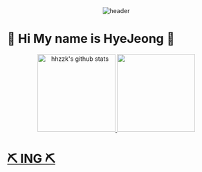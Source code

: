 <div align="center">
  <img src="https://capsule-render.vercel.app/api?type=rounded&color=gradient&customColorList=3&text=🌱%20🐰%20🌱&animation=scaleIn&fontSize=40&fontAlignY=50&fontAlign=50&height=180" alt="header">
</div>

# 🌼 Hi My name is HyeJeong 🌼

<p align="center">
  <a href="https://github.com/hhzzzk">
    <img height="180" src="https://github-readme-stats.vercel.app/api?username=hhzzzk&show_icons=true&include_all_commits=true&hide_border=true&bg_color=30,82c3d7,68b6f0,bfe49f&title_color=fff&text_color=fff" alt="hhzzk's github stats" />
  </a>
  <a href="https://github.com/hhzzzk">
    <img height="180" src="https://github-readme-streak-stats.herokuapp.com/?user=hhzzzk&stroke=bfe49f&background=30,bfe49f,68b6f0,82c3d7&ring=bfe49f&fire=bfe49f&currStreakNum=fff&currStreakLabel=fff&sideNums=fff&sideLabels=fff&dates=fff&hide_border=true" />
</p>




# ⛏️ ING ⛏️
